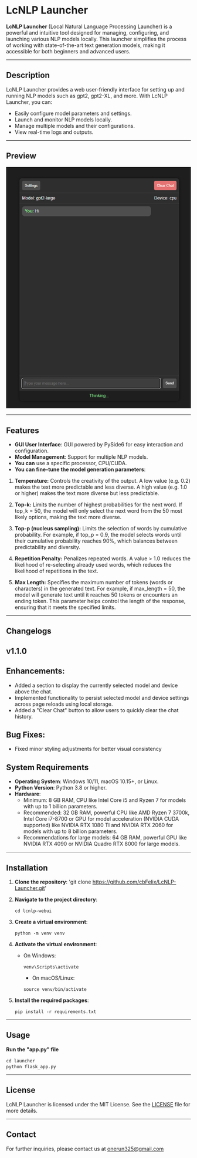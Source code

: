 # LcNLP Launcher

**LcNLP Launcher** (Local Natural Language Processing Launcher) is a powerful and intuitive tool designed for managing, configuring, and launching various NLP models locally. This launcher simplifies the process of working with state-of-the-art text generation models, making it accessible for both beginners and advanced users.

---

## Description

LcNLP Launcher provides a web user-friendly interface for setting up and running NLP models such as gpt2, gpt2-XL, and more. With LcNLP Launcher, you can:

- Easily configure model parameters and settings.
- Launch and monitor NLP models locally.
- Manage multiple models and their configurations.
- View real-time logs and outputs.

---

## Preview

![review1](launcher/assets/preview/p1.png)

---

## Features

- **GUI User Interface**: GUI powered by PySide6 for easy interaction and configuration.
- **Model Management**: Support for multiple NLP models.
- **You can** use a specific processor, CPU/CUDA.
- **You can fine-tune the model generation parameters**: 
1. **Temperature:** Controls the creativity of the output. A low value (e.g. 0.2) makes the text more predictable and less diverse. A high value (e.g. 1.0 or higher) makes the text more diverse but less predictable.

2. **Top-k:** Limits the number of highest probabilities for the next word. If top_k = 50, the model will only select the next word from the 50 most likely options, making the text more diverse.

3. **Top-p (nucleus sampling):** Limits the selection of words by cumulative probability. For example, if top_p = 0.9, the model selects words until their cumulative probability reaches 90%, which balances between predictability and diversity.

4. **Repetition Penalty:** Penalizes repeated words. A value > 1.0 reduces the likelihood of re-selecting already used words, which reduces the likelihood of repetitions in the text. 

5. **Max Length:** Specifies the maximum number of tokens (words or characters) in the generated text. For example, if max_length = 50, the model will generate text until it reaches 50 tokens or encounters an ending token. This parameter helps control the length of the response, ensuring that it meets the specified limits. 

---

## Changelogs

## v1.1.0

## Enhancements:

- Added a section to display the currently selected model and device above the chat.
- Implemented functionality to persist selected model and device settings across page reloads using local storage.
- Added a "Clear Chat" button to allow users to quickly clear the chat history.
## Bug Fixes:

- Fixed minor styling adjustments for better visual consistency

## System Requirements

- **Operating System**: Windows 10/11, macOS 10.15+, or Linux.
- **Python Version**: Python 3.8 or higher.
- **Hardware**: 
  - Minimum: 8 GB RAM, CPU like Intel Core i5 and Ryzen 7 for models with up to 1 billion parameters.
  - Recommended: 32 GB RAM, powerful CPU like AMD Ryzen 7 3700k, Intel Core i7-8700 or GPU for model acceleration (NVIDIA CUDA supported) like NVIDIA RTX 1080 TI and NVIDIA RTX 2060 for models with up to 8 billion parameters.
  - Recommendations for large models: 64 GB RAM, powerful GPU like NVIDIA RTX 4090 or NVIDIA Quadro RTX 8000 for large models.

---

## Installation

1. **Clone the repository**:
   'git clone https://github.com/cbFelix/LcNLP-Launcher.git'

2. **Navigate to the project directory**:
   ```commandline
   cd lcnlp-webui
   ```

3. **Create a virtual environment**:
   ```commandline
   python -m venv venv
   ```

4. **Activate the virtual environment**:
   - On Windows: 
     ```commandline
     venv\Scripts\activate
     ```
     - On macOS/Linux:
     ```commandline
     source venv/bin/activate
     ```

5. **Install the required packages**:
   ```commandline
   pip install -r requirements.txt
   ```
   
---

## Usage

**Run the "app.py" file**
```commandline
cd launcher
python flask_app.py
```

---

## License

LcNLP Launcher is licensed under the MIT License. See the [LICENSE](LICENSE) file for more details.

---

## Contact

For further inquiries, please contact us at onerun325@gmail.com